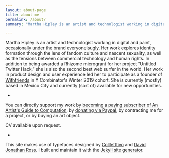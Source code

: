 ```yaml
---
layout: about-page
title: about me
permalink: /about/
summary: "Martha Hipley is an artist and technologist working in digital and paint, based in Mexico City."

---
```


Martha Hipley is an artist and technologist working in digital and paint, occasionally under the brand everyoneisugly. Her work explores identity formation through the lens of fandom culture and nascent sexuality, as well as the tensions between commercial technology and human rights. In addition to being awarded a Rhizome microgrant for her project “Untitled Twitter Hack,” she is also the second best web surfer in the world. Her work in product design and user experience led her to participate as a founder of [Withfriends](https://withfriends.co) in Y Combinator's Winter 2019 cohort. She is currently (mostly) based in Mexico City and currently (sort of) available for new opportunities.

-

You can directly support my work by [becoming a paying subscriber of An Artist's Guide to Computation](https://artistsguidetocomputation.substack.com/about), by [donating via Paypal](www.paypal.com/donate/?token=3NVfjTQAuT6uNp_cG2OVhIJZGXgtLy_bq4ez32ALaped125Q1D7G8QbwdFg22EGQUs69y0), by contracting me for a project, or by buying an art object.


CV available upon request.

-

This site makes use of typefaces designed by [Collletttivo](http://collletttivo.it) and [David Jonathan Ross](https://fontofthemonth.club). I built and maintain it with the [Jekyll site generator](https://jekyllrb.com).